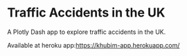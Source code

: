 # Traffic Accidents in the UK

A Plotly Dash app to explore traffic accidents in the UK.

Available at heroku app:https://khubim-app.herokuapp.com/
